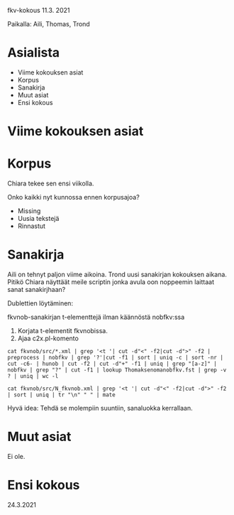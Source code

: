 fkv-kokous 11.3. 2021

Paikalla: Aili, Thomas, Trond

# Asialista
* Viime kokouksen asiat
* Korpus
* Sanakirja
* Muut asiat
* Ensi kokous

#  Viime kokouksen asiat
#   Korpus
Chiara tekee sen ensi viikolla.

Onko kaikki nyt kunnossa ennen korpusajoa?

* Missing
* Uusia tekstejä
* Rinnastut

#   Sanakirja
Aili on tehnyt paljon viime aikoina. Trond uusi sanakirjan kokouksen aikana.
Pitikö Chiara näyttäät meile scriptin jonka avula oon noppeemin laittaat sanat sanakirjhaan? 

Dublettien löytäminen:

fkvnob-sanakirjan t-elementtejä ilman käännöstä nobfkv:ssa

1. Korjata t-elementit fkvnobissa.
1. Ajaa c2x.pl-komento

```
cat fkvnob/src/*.xml | grep '<t '| cut -d"<" -f2|cut -d">" -f2 | preprocess | nobfkv | grep '?'|cut -f1 | sort | uniq -c | sort -nr | cut -c6- | hunob | cut -f2 | cut -d"+" -f1 | uniq | grep "[a-z]" | nobfkv | grep "?" | cut -f1 | lookup Thomaksenomanobfkv.fst | grep -v ? | uniq | wc -l
```

```
cat fkvnob/src/N_fkvnob.xml | grep '<t '| cut -d"<" -f2|cut -d">" -f2 | sort | uniq | tr "\n" " " | mate
```

Hyvä idea: Tehdä se molempiin suuntiin, sanaluokka kerrallaan.

#   Muut asiat
Ei ole.

#  Ensi kokous
24.3.2021
